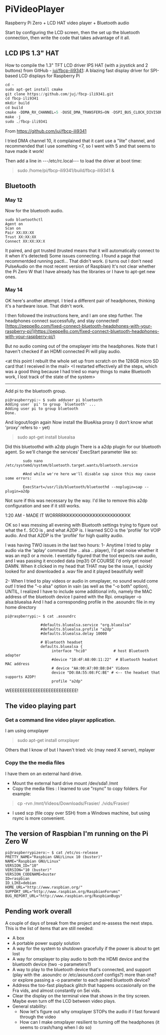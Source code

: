 # PiVideoPlayer
Raspberry Pi Zero + LCD HAT video player + Bluetooth audio


Start by configuring the LCD screen, then the set up the bluetooth connection, then write the code that takes advantage of it all.

## LCD IPS 1.3" HAT

How to compile the 1.3" TFT LCD driver IPS HAT (with a joystick and 2 buttons)
from GitHub - [juj/fbcp-ili9341](https://github.com/juj/fbcp-ili9341): A blazing fast display driver for SPI-based LCD displays for Raspberry Pi

~~~python
cd ~
sudo apt-get install cmake
git clone https://github.com/juj/fbcp-ili9341.git
cd fbcp-ili9341
mkdir build
cd build
cmake -DDMA_RX_CHANNEL=5 -DUSE_DMA_TRANSFERS=ON -DSPI_BUS_CLOCK_DIVISOR=6 -DWAVESHARE_ST7789VW_HAT=ON -DSTATISTICS=0 -DDISPLAY_ROTATE_180_DEGREES=ON ..
make -j
sudo ./fbcp-ili9341
~~~	
From <https://github.com/juj/fbcp-ili9341> 

I tried DMA channel 10, it complained that it cant use a "lite" channel, and recommended that I use something <7, so I went with 5 and that seems to have made it work!



Then add a line in ---/etc/rc.local--- to load the driver at boot time:
> sudo /home/pi/fbcp-ili9341/build/fbcp-ili9341 &

## Bluetooth
### May 12
Now for the bluetooth audio.
~~~
sudo bluetoothctl
Agent on
Scan on
Pair XX:XX:XX
Trust XX:XX:XX
Connect XX:XX:XX:X
~~~
It paired, and got trusted (trusted means that it will automatically connect to it when it's detected)
Some issues connecting. 
I found a page that recommentded running pactl… That didn't work. (i turns out I don't need PulseAudio on the most recent version of Raspbian)
It's not clear whether the Pi Zero W that I have already has the libraries or I have to apt-get new ones.
	
	
### May 14
OK here's another attempt. I tried a different pair of headphones, thinking it's a hardware issue. That didn't work.

I then followed the instructions here, and I am one step further. The headphones connect successfully, and stay connected!
[https://peppe8o.com/fixed-connect-bluetooth-headphones-with-your-raspberry-pi/](https://peppe8o.com/fixed-connect-bluetooth-headphones-with-your-raspberry-pi/)
		
But no audio coming out of the omxplayer into the headphones.
Note that I haven't checked if an HDMI connected Pi will play audio.
	
<at this point I rebuilt the whole set up from scratch on the 128GB micro SD card that I received in the mail>
<I restarted effectively all the steps, which was a good thing because I had tried so many things to make Bluetooth work, I lost track of the state of the system>
***	
Add pi to the bluetooth group.
~~~
pi@raspberrypi:~ $ sudo adduser pi bluetooth
Adding user `pi' to group `bluetooth' ...
Adding user pi to group bluetooth
Done.
~~~			
And logout/login again
Now install the BlueAlsa proxy (I don’t know what 'proxy' refers to - yet)

> sudo apt-get install bluealsa
	
Did this 
bluetoothd with a2dp plugin
There is a a2dp plugin for our bluetooth agent. So we'll change the services' ExecStart parameter like so:

~~~	
		sudo nano /etc/systemd/system/bluetooth.target.wants/bluetooth.service
		
		#And while we're here we'll disable sap since this may cause some errors:
		
		ExecStart=/usr/lib/bluetooth/bluetoothd --noplugin=sap --plugin=a2dp
~~~	

Not sure if this was necessary by the way. I'd like to remove this a2dp configuration and see if it still works.
	
1:20 AM - MADE IT WORRRRKKKKKKKKKKKKKKKKKKKKKKK
	
OK so I was messing all evening with Bluetooth settings trying to figure out what the f.. SCO is , and what A2DP is.
I learned SCO is the 'profile' for VOIP audio.
And that A2DP is the 'profile' for high quality audio.
	
I was having TWO issues in the last two hours:
 1- Anytime I tried to play audio via the 'aplay' command (the .. alsa .. player),  I'd get noise whether it was an mp3 or a movie. I eventally figured that the tool expects raw audio, and I was passing it encoded data (mp3!) Of COURSE I'd only get noise! DAMN. When it clicked in my head that THAT may be the issue, I quickly looked for and downloaded a .wav file and it played beautifully well!
	
 2- When I tried to play videos or audio in omxplayer, no sound would come out! I tried the "-o alsa" option in vain (as well as the "-o both" option), UNTIL, I realized I have to include some additional info, namely the MAC address of the bluetooth device I paired with the Rpi.
	omxplayer -o alsa:bluealsa <path to file>
And I had a corresponding profile in the .asoundrc file in my home directory
~~~
pi@raspberrypi:~ $ cat .asoundrc
				
				#defaults.bluealsa.service "org.bluealsa"
				#defaults.bluealsa.profile "a2dp"
				#defaults.bluealsa.delay 10000
				
				# Bluetooth headset
				defaults.bluealsa {
				     interface "hci0"            # host Bluetooth adapter
				     #device "10:4F:A8:00:11:22"  # Bluetooth headset MAC address
				     # device "AA:00:A7:00:B8:D4" Vidonn
				     device "D0:8A:55:08:FC:BE" # <-- the headset that supports A2DP!
				     profile "a2dp"
~~~
WEEEEEEEEEEEEEEEEEEEEEEEEEE!
	
## The video playing part

### Get a command line video player application.

I am using omxplayer
> sudo apt-get install omxplayer

Others that I know of but I haven't tried: vlc (may need X server), mplayer

### Copy the the media files
I have them on an external hard drive.
* Mount the external hard drive mount /dev/sda1 /mnt
* Copy the media files : I learned to use "rsync" to copy folders. For example:
> cp -rvn /mnt/Videos/Downloads/Frasier/ ./vids/Frasier/
* I used scp (file copy over SSH) from a Windows machine, but using rsync is more convenient.

## The version of Raspbian I'm running on the Pi Zero W
~~~
pi@raspberrypizero:~ $ cat /etc/os-release
PRETTY_NAME="Raspbian GNU/Linux 10 (buster)"
NAME="Raspbian GNU/Linux"
VERSION_ID="10"
VERSION="10 (buster)"
VERSION_CODENAME=buster
ID=raspbian
ID_LIKE=debian
HOME_URL="http://www.raspbian.org/"
SUPPORT_URL="http://www.raspbian.org/RaspbianForums"
BUG_REPORT_URL="http://www.raspbian.org/RaspbianBugs"
~~~

## Pending work overall

A couple of days of break from the project and re-assess the next steps. This is the list of items that are still needed:
* A box
* A portable power supply solution
* A way for the system to shutdown gracefully if the power is about to get lost
* A way for omxplayer to play audio to both the HDMI device and the bluetooth device (two -o parameters?)
* A way to play to the bluetooth device that's connected, and support (play with the .asoundrc or /etc/asound.conf configs?) more than one? or explore passing a -o parameter to each paired bluetooth device?
* Address the too-fast playback glitch that happens occasionally on the Fra vids, and almost constantly on Sei vids.
* Clear the display on the terminal view that shows in the tiny screen. Maybe even turn off the LCD between video plays.
* General stability:
  * Now let's figure out why omxplayer STOPs the audio if I fast forward through the video
  * How can I make omxplayer resilient to turning off the headphones (it seems to crash/hang when I do so)
